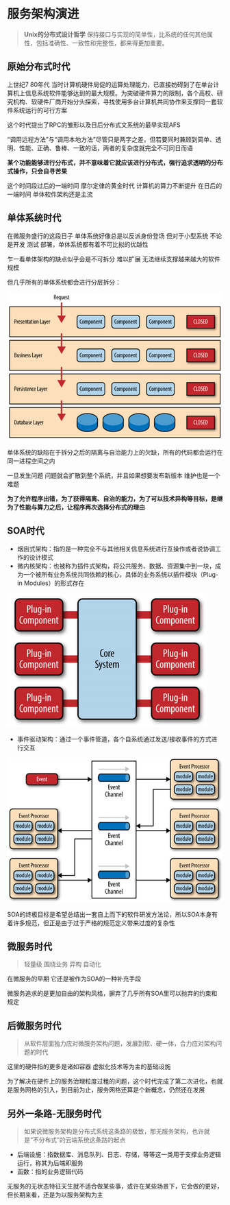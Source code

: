 # 服务架构演进

> **Unix的分布式设计哲学**
> 保持接口与实现的简单性，比系统的任何其他属性，包括准确性、一致性和完整性，都来得更加重要。

## 原始分布式时代

上世纪7 80年代 当时计算机硬件局促的运算处理能力，已直接妨碍到了在单台计算机上信息系统软件能够达到的最大规模。为突破硬件算力的限制，各个高校、研究机构、软硬件厂商开始分头探索，寻找使用多台计算机共同协作来支撑同一套软件系统运行的可行方案

这个时代提出了RPC的雏形以及日后分布式文系统的最早实现AFS

“调用远程方法”与“调用本地方法”尽管只是两字之差，但若要同时兼顾到简单、透明、性能、正确、鲁棒、一致的话，两者的复杂度就完全不可同日而语

**某个功能能够进行分布式，并不意味着它就应该进行分布式，强行追求透明的分布式操作，只会自寻苦果**

这个时间段过后的一端时间 摩尔定律的黄金时代 计算机的算力不断提升 在日后的一端时间 单体软件架构还是主流

## 单体系统时代

在微服务盛行的这段日子 单体系统好像总是以反派身份登场 但对于小型系统 不论是开发 测试 部署，单体系统都有着不可比拟的优越性

乍一看单体架构的缺点似乎会是不可拆分 难以扩展 无法继续支撑越来越大的软件规模

但几乎所有的单体系统都会进行分层拆分：

![202011813502](/assets/202011813502.png)

单体系统的缺陷在于拆分之后的隔离与自治能力上的欠缺，所有的代码都会运行在同一进程空间之内

一旦发生问题 问题就会扩散到整个系统，并且如果想要发布新版本 维护也是一个难题

**为了允许程序出错，为了获得隔离、自治的能力，为了可以技术异构等目标，是继为了性能与算力之后，让程序再次选择分布式的理由**

## SOA时代

- 烟囱式架构：指的是一种完全不与其他相关信息系统进行互操作或者说协调工作的设计模式
- 微内核架构：也被称为插件式架构，将公共服务、数据、资源集中到一块，成为一个被所有业务系统共同依赖的核心，具体的业务系统以插件模块（Plug-in Modules）的形式存在

![2020118135845](/assets/2020118135845.png)

- 事件驱动架构：通过一个事件管道，各个自系统通过发送/接收事件的方式进行交互

![202011814010](/assets/202011814010.png)

SOA的终极目标是希望总结出一套自上而下的软件研发方法论，所以SOA本身有着许多规范，但正是由于过于严格的规范定义带来过度的复杂性

## 微服务时代

> 轻量级 围绕业务 异构 自动化

在微服务的早期 它还是被作为SOA的一种补充手段

微服务追求的是更加自由的架构风格，摒弃了几乎所有SOA里可以抛弃的约束和规定

## 后微服务时代

>从软件层面独力应对微服务架构问题，发展到软、硬一体，合力应对架构问题的时代

这里的硬件指的更多是诸如容器 虚拟化技术等为主的基础设施

为了解决在硬件上的服务治理粒度过粗的问题，这个时代完成了第二次进化，也就是服务网格的引入，到目前为止，服务网格还算是个新概念，仍然还在发展

## 另外一条路-无服务时代

>如果说微服务架构是分布式系统这条路的极致，那无服务架构，也许就是“不分布式”的云端系统这条路的起点

- 后端设施：指数据库、消息队列、日志、存储，等等这一类用于支撑业务逻辑运行，称其为后端即服务
- 函数：指的业务逻辑代码

无服务的无状态特征天生就不适合做某些事，或许在某些场景下，它会做的更好，但长期来看，还是为以服务架构为主
